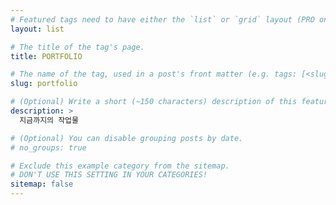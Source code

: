 ```yaml
---
# Featured tags need to have either the `list` or `grid` layout (PRO only).
layout: list

# The title of the tag's page.
title: PORTFOLIO

# The name of the tag, used in a post's front matter (e.g. tags: [<slug>]).
slug: portfolio

# (Optional) Write a short (~150 characters) description of this featured tag.
description: >
  지금까지의 작업물

# (Optional) You can disable grouping posts by date.
# no_groups: true

# Exclude this example category from the sitemap.
# DON'T USE THIS SETTING IN YOUR CATEGORIES!
sitemap: false
---
```

